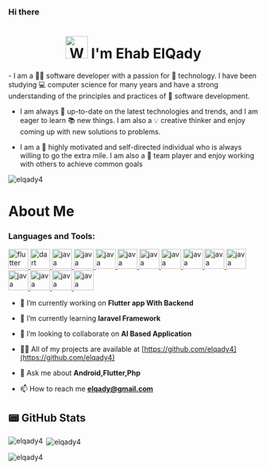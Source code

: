 ### Hi there 
<h1 align="center"><img src="https://raw.githubusercontent.com/nixin72/nixin72/master/wave.gif" 
         alt="Waving hand animated gif"
         height="45"
         width="45" /> I'm Ehab ElQady</h1>
- I am a 👨‍💻 software developer with a passion for 🚀 technology. I have been studying 💻 computer science for many years and have a strong understanding of the principles and practices of 🏢 software development.

- I am always 👀 up-to-date on the latest technologies and trends, and I am eager to learn 📚 new things. I am also a 💡 creative thinker and enjoy coming up with new solutions to problems.

- I am a 💪 highly motivated and self-directed individual who is always willing to go the extra mile. I am also a 🤝 team player and enjoy working with others to achieve common goals

<p align="left"> <img src="https://komarev.com/ghpvc/?username=elqady4&label=Profile%20views&color=0e75b6&style=flat" alt="elqady4" /> </p>

# About Me

<h3 align="left">Languages and Tools:</h3>
<p align="left">
  <a href="https://flutter.dev" target="_blank" rel="noreferrer">
    <img src="https://cdn.worldvectorlogo.com/logos/flutter.svg" alt="flutter" width="40" height="40"/>
  </a>
  <a href="https://dart.dev" target="_blank" rel="noreferrer">
    <img src="https://www.vectorlogo.zone/logos/dartlang/dartlang-icon.svg" alt="dart" width="40" height="40"/>
  </a>
  <a href="https://www.java.com" target="_blank" rel="noreferrer">
    <img src="https://cdn.worldvectorlogo.com/logos/java-4.svg" alt="java" width="40" height="40"/>
  </a>
<a href="https://www.android.com" target="_blank" rel="noreferrer">
    <img src="https://cdn.worldvectorlogo.com/logos/logo-android.svg" alt="java" width="40" height="40"/>
  </a>
<a href="https://www.mysql.com" target="_blank" rel="noreferrer">
    <img src="https://cdn.worldvectorlogo.com/logos/mysql-logo.svg" alt="java" width="40" height="40"/>
  </a>
<a href="https://www.sql.com" target="_blank" rel="noreferrer">
    <img src="https://cdn.worldvectorlogo.com/logos/microsoft-sql-server-1.svg" alt="java" width="40" height="40"/>
  </a>
<a href="https://www.postman.com" target="_blank" rel="noreferrer">
    <img src="https://cdn.worldvectorlogo.com/logos/postman.svg" alt="java" width="40" height="40"/>
  </a>
<a href="https://www.firebase.com" target="_blank" rel="noreferrer">
    <img src="https://cdn.worldvectorlogo.com/logos/firebase-1.svg" alt="java" width="40" height="40"/>
  </a>
<a href="https://www.php.com" target="_blank" rel="noreferrer">
    <img src="https://cdn.worldvectorlogo.com/logos/php-logo-only-letter.svg" alt="java" width="40" height="40"/>
  </a>
<a href="https://www.git.com" target="_blank" rel="noreferrer">
    <img src="https://cdn.worldvectorlogo.com/logos/git.svg" alt="java" width="40" height="40"/>
  </a>
<a href="https://www.cpane.com" target="_blank" rel="noreferrer">
    <img src="https://cdn.worldvectorlogo.com/logos/cpanel.svg" alt="java" width="40" height="40"/>
  </a>
<a href="https://www..com" target="_blank" rel="noreferrer">
    <img src="https://cdn.worldvectorlogo.com/logos/mobilepay.svg" alt="java" width="40" height="40"/>
  </a>
<a href="https://www.photoshop.com" target="_blank" rel="noreferrer">
    <img src="https://cdn.worldvectorlogo.com/logos/adobe-photoshop-2.svg" alt="java" width="40" height="40"/>
  </a>
<a href="https://www.visualstudio.com" target="_blank" rel="noreferrer">
    <img src="https://cdn.worldvectorlogo.com/logos/visual-studio-code-1.svg" alt="java" width="40" height="40"/>
  </a>
<a href="https://www.androidstudio.com" target="_blank" rel="noreferrer">
    <img src="https://cdn.worldvectorlogo.com/logos/android-studio-logo.svg" alt="java" width="40" height="40"/>
  </a>
</p>


- 🔭 I’m currently working on **Flutter app With Backend**

- 🌱 I’m currently learning **laravel Framework**

- 👯 I’m looking to collaborate on **AI Based Application**

- 👨‍💻 All of my projects are available at [https://github.com/elqady4](https://github.com/elqady4)

- 💬 Ask me about **Android,Flutter,Php**

- 📫 How to reach me **elqady@gmail.com**

## 📟 GitHub Stats
<p><img align="left" src="https://github-readme-stats.vercel.app/api/top-langs?username=elqady4&show_icons=true&locale=en&layout=compact" alt="elqady4" /></p>

<p>&nbsp;<img align="center" src="https://github-readme-stats.vercel.app/api?username=elqady4&show_icons=true&locale=en" alt="elqady4" /></p>

<p><img align="center" src="https://github-readme-streak-stats.herokuapp.com/?user=elqady4&" alt="elqady4" /></p>

